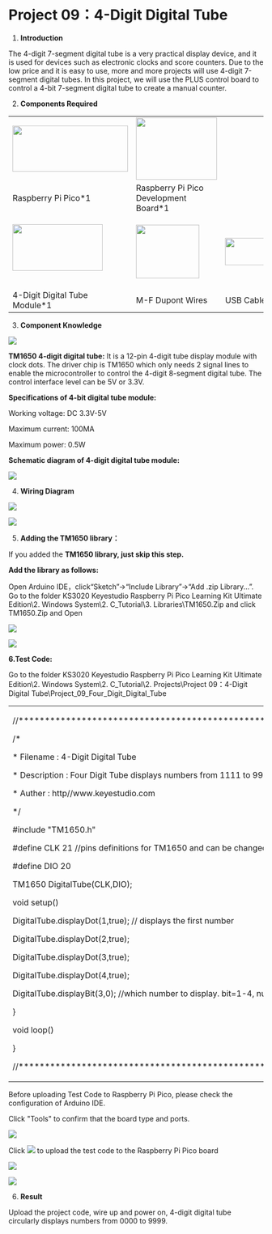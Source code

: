 # Project 09：4-Digit Digital Tube

1.  **Introduction**

The 4-digit 7-segment digital tube is a very practical display device,
and it is used for devices such as electronic clocks and score counters.
Due to the low price and it is easy to use, more and more projects will
use 4-digit 7-segment digital tubes. In this project, we will use the
PLUS control board to control a 4-bit 7-segment digital tube to create a
manual counter.

2.  **Components Required**

<table>
<tbody>
<tr class="odd">
<td><img src="https://raw.githubusercontent.com/keyestudio/KS3020-KS3020F-Keyestudio-Raspberry-Pi-Pico-Ultimate-Starter-Kit-Arduino/master/media/b18fe281156b29c44796f72222718d58.jpeg" style="width:2.37431in;height:0.94514in" /></td>
<td><img src="https://raw.githubusercontent.com/keyestudio/KS3020-KS3020F-Keyestudio-Raspberry-Pi-Pico-Ultimate-Starter-Kit-Arduino/master/media/bbed91c0b45fcafc7e7163bfeabf68f9.png" style="width:1.67014in;height:1.28472in" /></td>
<td></td>
</tr>
<tr class="even">
<td>Raspberry Pi Pico*1</td>
<td>Raspberry Pi Pico Development Board*1</td>
<td></td>
</tr>
<tr class="odd">
<td><p><img src="https://raw.githubusercontent.com/keyestudio/KS3020-KS3020F-Keyestudio-Raspberry-Pi-Pico-Ultimate-Starter-Kit-Arduino/master/media/723dc2c4078b7d3f84b7f1ae76edbabe.png" style="width:1.85764in;height:0.95486in" /></p>
<p><img src="https://raw.githubusercontent.com/keyestudio/KS3020-KS3020F-Keyestudio-Raspberry-Pi-Pico-Ultimate-Starter-Kit-Arduino/master/media/723dc2c4078b7d3f84b7f1ae76edbabe.png" style="width:0in;height:0in" /><img src="https://raw.githubusercontent.com/keyestudio/KS3020-KS3020F-Keyestudio-Raspberry-Pi-Pico-Ultimate-Starter-Kit-Arduino/master/media/723dc2c4078b7d3f84b7f1ae76edbabe.png" style="width:0in;height:0in" /><img src="https://raw.githubusercontent.com/keyestudio/KS3020-KS3020F-Keyestudio-Raspberry-Pi-Pico-Ultimate-Starter-Kit-Arduino/master/media/723dc2c4078b7d3f84b7f1ae76edbabe.png" style="width:0in;height:0in" /></p></td>
<td><img src="https://raw.githubusercontent.com/keyestudio/KS3020-KS3020F-Keyestudio-Raspberry-Pi-Pico-Ultimate-Starter-Kit-Arduino/master/media/ece3c38dc9a9e6428b122481d6bb0d4d.png" style="width:1.30347in;height:1.10139in" /></td>
<td><img src="https://raw.githubusercontent.com/keyestudio/KS3020-KS3020F-Keyestudio-Raspberry-Pi-Pico-Ultimate-Starter-Kit-Arduino/master/media/7dcbd02995be3c142b2f97df7f7c03ce.png" style="width:1.05903in;height:0.56667in" /></td>
</tr>
<tr class="even">
<td>4-Digit Digital Tube Module*1</td>
<td>M-F Dupont Wires</td>
<td>USB Cable*1</td>
</tr>
</tbody>
</table>

3.  **Component Knowledge**

![](/media/723dc2c4078b7d3f84b7f1ae76edbabe.png)

**TM1650 4-digit digital tube:** It is a 12-pin 4-digit tube display
module with clock dots. The driver chip is TM1650 which only needs 2
signal lines to enable the microcontroller to control the 4-digit
8-segment digital tube. The control interface level can be 5V or 3.3V.

**Specifications of 4-bit digital tube module:**

Working voltage: DC 3.3V-5V

Maximum current: 100MA

Maximum power: 0.5W

**Schematic diagram of 4-digit digital tube module:**

![](/media/5f400887c90fc00098a3e77beca656ef.png)

4.  **Wiring Diagram**

![](/media/80f5738cf821288fff6ba0aba11fc453.png)

![](/media/39b708e69b2fb10057b71fe2321584b2.png)

5.  **Adding the TM1650 library：**

If you added the **TM1650 library, just skip this step.**

**Add the library as follows:**

Open Arduino IDE，click“Sketch”→“Include Library”→“Add .zip Library...”.
Go to the folder KS3020 Keyestudio Raspberry Pi Pico Learning Kit
Ultimate Edition\\2. Windows System\\2. C\_Tutorial\\3.
Libraries\\TM1650.Zip and click TM1650.Zip and Open

![](/media/86b7835c0f2a2acf84e5da36d0175873.png)

![](/media/7d0985ab226d011bf4178956b2e5c3de.png)

**6.Test Code:**

Go to the folder KS3020 Keyestudio Raspberry Pi Pico Learning Kit
Ultimate Edition\\2. Windows System\\2. C\_Tutorial\\2.
Projects\\Project 09：4-Digit Digital
Tube\\Project\_09\_Four\_Digit\_Digital\_Tube

<table>
<tbody>
<tr class="odd">
<td><p>//**********************************************************************</p>
<p>/*</p>
<p>* Filename : 4-Digit Digital Tube</p>
<p>* Description : Four Digit Tube displays numbers from 1111 to 9999.</p>
<p>* Auther : http//www.keyestudio.com</p>
<p>*/</p>
<p>#include "TM1650.h"</p>
<p>#define CLK 21 //pins definitions for TM1650 and can be changed to other ports</p>
<p>#define DIO 20</p>
<p>TM1650 DigitalTube(CLK,DIO);</p>
<p>void setup()</p>
<p>DigitalTube.displayDot(1,true); // displays the first number</p>
<p>DigitalTube.displayDot(2,true);</p>
<p>DigitalTube.displayDot(3,true);</p>
<p>DigitalTube.displayDot(4,true);</p>
<p>DigitalTube.displayBit(3,0); //which number to display. bit=1-4, number=0-9</p>
<p>}</p>
<p>void loop()</p>
<p>}</p>
<p>//**********************************************************************************</p></td>
</tr>
</tbody>
</table>

Before uploading Test Code to Raspberry Pi Pico, please check the
configuration of Arduino IDE.

Click "Tools" to confirm that the board type and ports.

![](/media/70124ca783d5a47c96cd2d9b7935790b.png)

Click ![](/media/b0d41283bf5ae66d2d5ab45db15331ba.png) to upload the test code to the Raspberry
Pi Pico board

![](/media/e81624103dfac7ea400e2c6e364f6d21.png)

![](/media/bbaa6a71cfba7e57b2bab852f09a275b.png)

6.  **Result**

Upload the project code, wire up and power on, 4-digit digital tube
circularly displays numbers from 0000 to 9999.
